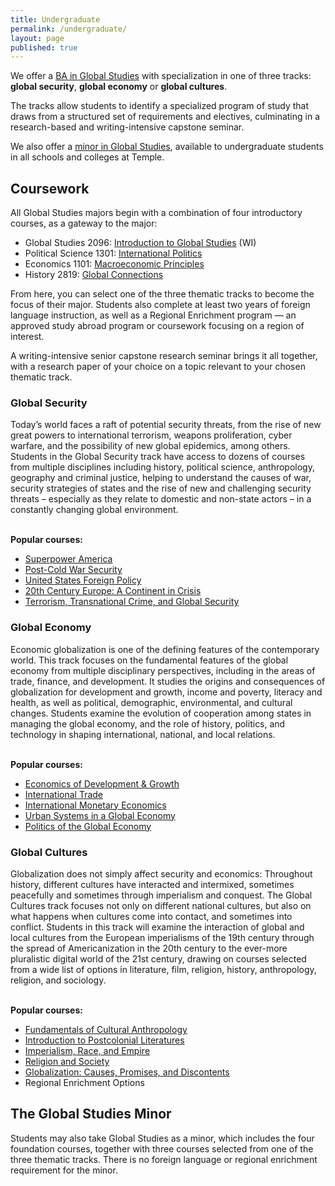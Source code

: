```yaml
---
title: Undergraduate
permalink: /undergraduate/
layout: page
published: true
---
```

We offer a [BA in Global Studies](http://bulletin.temple.edu/undergraduate/liberal-arts/global-studies/) with specialization in one of three tracks: **global security**, **global economy** or **global cultures**.

The tracks allow students to identify a specialized program of study that draws from a structured set of requirements and electives, culminating in a research-based and writing-intensive capstone seminar.

We also offer a [minor in Global Studies](http://bulletin.temple.edu/undergraduate/liberal-arts/global-studies/minor-global-studies/), available to undergraduate students in all schools and colleges at Temple.

## Coursework

All Global Studies majors begin with a combination of four introductory courses, as a gateway to the major:

- Global Studies 2096: [Introduction to Global Studies](http://bulletin.temple.edu/search/?search=GBST+2096 "Introduction to Global Studies") (WI)
- Political Science 1301: [International Politics](http://bulletin.temple.edu/search/?search=POLS+1301 "International Politics")
- Economics 1101: [Macroeconomic Principles](http://bulletin.temple.edu/search/?search=ECON+1101 "Macroeconomic Principles")
- History 2819: [Global Connections](http://bulletin.temple.edu/search/?search=HIST+2819 "Global Connections")

From here, you can select one of the three thematic tracks to become the focus of their major. Students also complete at least two years of foreign language instruction, as well as a Regional Enrichment program — an approved study abroad program or coursework focusing on a region of interest.

A writing-intensive senior capstone research seminar brings it all together, with a research paper of your choice on a topic relevant to your chosen thematic track.


<div class="row">
<div class="col m12 l8">
  <h3>Global Security</h3>
  <p>
    Today’s world faces a raft of potential security threats, from the rise of new great powers to international terrorism, weapons proliferation, cyber warfare, and the possibility of new global epidemics, among others. Students in the Global Security track have access to dozens of courses from multiple disciplines including history, political science, anthropology, geography and criminal justice, helping to understand the causes of war, security strategies of states and the rise of new and challenging security threats – especially as they relate to domestic and non-state actors – in a constantly changing global environment.
  </p>
</div>
<div class="col m12 l4"><br>
  <div class="course-box">
    <b>Popular courses:</b>
    <ul>
    <li><a href="http://bulletin.temple.edu/search/?search=HIST+3229" title="Superpower America">Superpower America</a></li>
    <li><a href="http://bulletin.temple.edu/search/?search=POLS+2311" title="Post-Cold War Security">Post-Cold War Security</a></li>
    <li><a href="http://bulletin.temple.edu/search/?search=POLS+2341" title="United States Foreign Policy">United States Foreign Policy</a></li>
    <li><a href="http://bulletin.temple.edu/search/?search=HIST+2304" title="20th Century Europe: A Continent in Crisis">20th Century Europe: A Continent in Crisis</a></li>
    <li><a href="http://bulletin.temple.edu/search/?search=CJ+3405" title="Terrorism, Transnational Crime, and Global Security">Terrorism, Transnational Crime, and Global Security</a></li>
    </ul>
    </div>
</div>
</div>

<div class="row">
<div class="col m12 l8">
  <h3>Global Economy</h3>
  <p>
    Economic globalization is one of the defining features of the contemporary world. This track focuses on the fundamental features of the global economy from multiple disciplinary perspectives, including in the areas of trade, finance, and development. It studies the origins and consequences of globalization for development and growth, income and poverty, literacy and health, as well as political, demographic, environmental, and cultural changes. Students examine the evolution of cooperation among states in managing the global economy, and the role of history, politics, and technology in shaping international, national, and local relations.
  </p>
</div>
<div class="col m12 l4"><br>
  <div class="course-box">
  <b>Popular courses:</b>
  <ul>
    <li><a href="http://bulletin.temple.edu/search/?search=ECON+3547+" title="Economics of Development &amp; Growth">Economics of Development &amp; Growth</a></li>
    <li><a href="http://bulletin.temple.edu/search/?search=ECON+3563" title="International Trade">International Trade</a></li>
    <li><a href="http://bulletin.temple.edu/search/?search=ECON+3564" title="International Monetary Economics">International Monetary Economics</a></li>
    <li><a href="http://bulletin.temple.edu/search/?search=GUS+2032" title="Urban Systems in a Global Economy">Urban Systems in a Global Economy</a></li>
    <li><a href="http://bulletin.temple.edu/search/?search=POLS+2321" title="Politics of the Global Economy">Politics of the Global Economy</a>
  </li>
  </ul>
  </div>
</div>
</div>


<div class="row">
<div class="col m12 l8">
  <h3>Global Cultures</h3>
  <p>
    Globalization does not simply affect security and economics: Throughout history, different cultures have interacted and intermixed, sometimes peacefully and sometimes through imperialism and conquest. The Global Cultures track focuses not only on different national cultures, but also on what happens when cultures come into contact, and sometimes into conflict. Students in this track will examine the interaction of global and local cultures from the European imperialisms of the 19th century through the spread of Americanization in the 20th century to the ever-more pluralistic digital world of the 21st century, drawing on courses selected from a wide list of options in literature, film, religion, history, anthropology, religion, and sociology.
  </p>
</div>
<div class="col m12 l4"><br>
  <div class="course-box">
  <b>Popular courses:</b>
  <ul>
    <li><a href="http://bulletin.temple.edu/search/?search=ANTH+2396" title="Fundamentals of Cultural Anthropology">Fundamentals of Cultural Anthropology</a></li>
    <li><a href="http://bulletin.temple.edu/search/?search=ENG+2601" title="Introduction to Postcolonial Literatures">Introduction to Postcolonial Literatures</a></li>
    <li><a href="http://bulletin.temple.edu/search/?search=HIST+2702" title="Imperialism, Race, and Empire">Imperialism, Race, and Empire</a></li>
    <li><a href="http://bulletin.temple.edu/search/?search=REL+1001" title="Religion and Society">Religion and Society</a></li>
    <li><a href="http://bulletin.temple.edu/search/?search=SOC+3219" title="Globalization: Causes, Promises, and Discontents">Globalization: Causes, Promises, and Discontents</a></li>
    <li>Regional Enrichment Options</li>
  </ul>
  </div>
</div>
</div>


## The Global Studies Minor

Students may also take Global Studies as a minor, which includes the four foundation courses, together with three courses selected from one of the three thematic tracks. There is no foreign language or regional enrichment requirement for the minor.